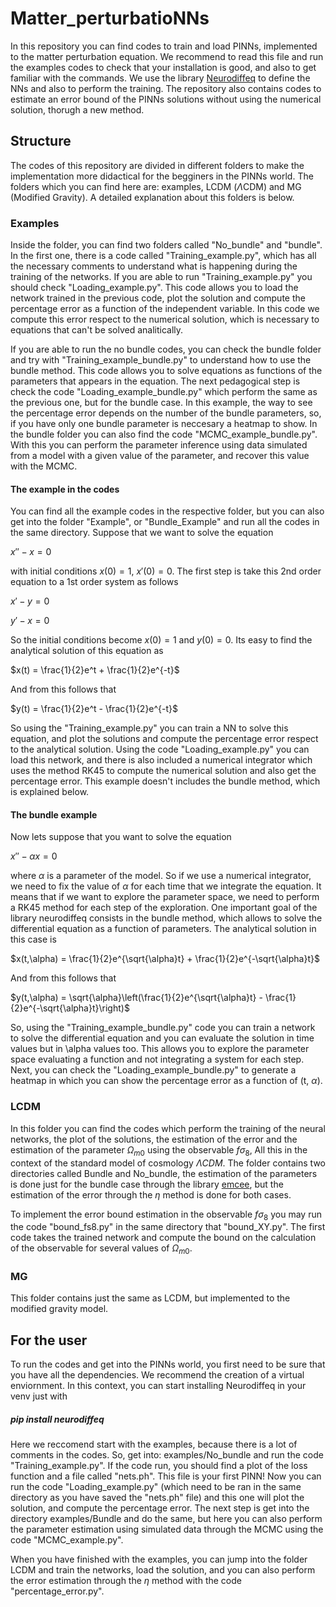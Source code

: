 # Matter_perturbatioNNs
In this repository you can find codes to train and load PINNs, implemented to the matter perturbation equation. We recommend to read this file and run the examples codes to check that your installation is good, and also to get familiar with the commands. We use the library [Neurodiffeq](https://neurodiffeq.readthedocs.io/en/latest/intro.html) to define the NNs and also to perform the training. The repository also contains codes to estimate an error bound of the PINNs solutions without using the numerical solution, thorugh a new method.

## Structure
The codes of this repository are divided in different folders to make the implementation more didactical for the begginers in the PINNs world. The folders which you can find here are: examples, LCDM ($\Lambda$CDM) and MG (Modified Gravity). A detailed explanation about this folders is below.

### Examples

Inside the folder, you can find two folders called "No_bundle" and "bundle". In the first one, there is a code called "Training_example.py", which has all the necessary comments to understand what is happening during the training of the networks. If you are able to run "Training_example.py" you should check "Loading_example.py". This code allows you to load the network trained in the previous code, plot the solution and compute the percentage error as a function of the independent variable. In this code we compute this error respect to the numerical solution, which is necessary to equations that can't be solved analitically.

If you are able to run the no bundle codes, you can check the bundle folder and try with "Training_example_bundle.py" to understand how to use the bundle method. This code allows you to solve equations as functions of the parameters that appears in the equation. The next pedagogical step is check the code "Loading_example_bundle.py" which perform the same as the previous one, but for the bundle case. In this example, the way to see the percentage error depends on the number of the bundle parameters, so, if you have only one bundle parameter is neccesary a heatmap to show. In the bundle folder you can also find the code "MCMC_example_bundle.py". With this you can perform the parameter inference using data simulated from a model with a given value of the parameter, and recover this value with the MCMC.

#### The example in the codes

You can find all the example codes in the respective folder, but you can also get into the folder "Example", or "Bundle_Example" and run all the codes in the same directory. Suppose that we want to solve the equation

$x\prime\prime-x=0$

with initial conditions $x(0)=1$, $x\prime(0)=0$. The first step is take this 2nd order equation to a 1st order system as follows

$x\prime-y=0$

$y\prime-x=0$

So the initial conditions become $x(0)=1$ and $y(0)=0$. Its easy to find the analytical solution of this equation as

$x(t) = \frac{1}{2}e^t + \frac{1}{2}e^{-t}$

And from this follows that

$y(t) = \frac{1}{2}e^t - \frac{1}{2}e^{-t}$

So using the "Training_example.py" you can train a NN to solve this equation, and plot the solutions and compute the percentage error respect to the analytical solution. Using the code "Loading_example.py" you can load this network, and there is also included a numerical integrator which uses the method RK45 to compute the numerical solution and also get the percentage error. This example doesn't includes the bundle method, which is explained below.

#### The bundle example

Now lets suppose that you want to solve the equation

$x\prime\prime-\alpha x=0$

where $\alpha$ is a parameter of the model. So if we use a numerical integrator, we need to fix the value of $\alpha$ for each time that we integrate the equation. It means that if we want to explore the parameter space, we need to perform a RK45 method for each step of the exploration. One important goal of the library neurodiffeq consists in the bundle method, which allows to solve the differential equation as a function of parameters. The analytical solution in this case is

$x(t,\alpha) = \frac{1}{2}e^{\sqrt{\alpha}t} + \frac{1}{2}e^{-\sqrt{\alpha}t}$

And from this follows that

$y(t,\alpha) = \sqrt{\alpha}\left(\frac{1}{2}e^{\sqrt{\alpha}t} - \frac{1}{2}e^{-\sqrt{\alpha}t}\right)$

So, using the "Training_example_bundle.py" code you can train a network to solve the differential equation and you can evaluate the solution in time values but in \alpha values too. This allows you to explore the parameter space evaluating a function and not integrating a system for each step. Next, you can check the "Loading_example_bundle.py" to generate a heatmap in which you can show the percentage error as a function of (t, $\alpha$). 

### LCDM

In this folder you can find the codes which perform the training of the neural networks, the plot of the solutions, the estimation of the error and the estimation of the parameter $\Omega_{m0}$ using the observable $f\sigma_8$, All this in the context of the standard model of cosmology $\Lambda CDM$. The folder contains two directories called Bundle and No_bundle, the estimation of the parameters is done just for the bundle case through the library [emcee](https://emcee.readthedocs.io/en/stable/), but the estimation of the error through the $\eta$ method is done for both cases.

To implement the error bound estimation in the observable $f \sigma_8$ you may run the code "bound_fs8.py" in the same directory that "bound_XY.py". The first code takes the trained network and compute the bound on the calculation of the observable for several values of $\Omega_{m0}$.

### MG

This folder contains just the same as LCDM, but implemented to the modified gravity model.

## For the user

To run the codes and get into the PINNs world, you first need to be sure that you have all the dependencies. We recommend the creation of a virtual enviornment. In this context, you can start installing Neurodiffeq in your venv just with

##### pip install neurodiffeq

Here we reccomend start with the examples, because there is a lot of comments in the codes. So, get into: examples/No_bundle and run the code "Training_example.py". If the code run, you should find a plot of the loss function and a file called "nets.ph". This file is your first PINN! Now you can run the code "Loading_example.py" (which need to be ran in the same directory as you have saved the "nets.ph" file) and this one will plot the solution, and compute the percentage error. The next step is get into the directory examples/Bundle and do the same, but here you can also perform the parameter estimation using simulated data through the MCMC using the code "MCMC_example.py".

When you have finished with the examples, you can jump into the folder LCDM and train the networks, load the solution, and you can also perform the error estimation through the $\eta$ method with the code "percentage_error.py".
